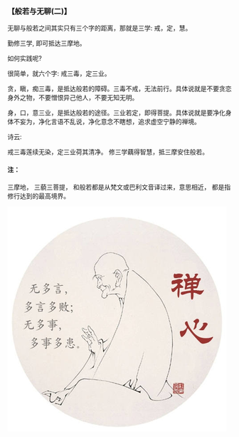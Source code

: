 ### 【般若与无聊(二)】

无聊与般若之间其实只有三个字的距离，那就是三学: 戒，定，慧。

勤修三学, 即可抵达三摩地。

如何实践呢?

很简单，就六个字: 戒三毒，定三业。

贪，瞋，痴三毒，是抵达般若的障碍。三毒不戒，无法前行。具体说就是不要贪恋身外之物，不要憎恨异己他人，不要无知无明。

身，口，意三业，是抵达般若的途径。三业若定，即得菩提。具体说就是要净化身体不妄为，净化言语不乱说，净化意念不瞎想，追求虚空宁静的禅境。 

诗云:

戒三毒莲续无染，定三业荷其清净。
修三学藕得智慧，抵三摩安住般若。

#### 注：
三摩地， 三藐三菩提， 和般若都是从梵文或巴利文音译过来，意思相近， 都是指修行达到的最高境界。

![](26.jpg)
